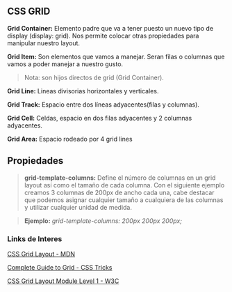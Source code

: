## CSS GRID ###

**Grid Container:** Elemento padre que va a tener puesto un nuevo tipo de display (display: grid). Nos permite colocar otras propiedades para manipular nuestro layout.

**Grid Item:** Son elementos que vamos a manejar. Seran filas o columnas que vamos a poder manejar a nuestro gusto.


> Nota: son hijos directos de grid (Grid Container).

**Grid Line:** Lineas divisorias horizontales y verticales.

**Grid Track:** Espacio entre dos líneas adyacentes(filas y columnas).

**Grid Cell:** Celdas, espacio en dos filas adyacentes y 2 columnas adyacentes.

**Grid Area:** Espacio rodeado por 4 grid lines


## Propiedades ##

> **grid-template-columns:** Define el número de columnas en un grid layout así como el tamaño de cada columna. Con el siguiente ejemplo creamos 3 columnas de 200px de ancho cada una, cabe destacar que podemos asignar cualquier tamaño a cualquiera de las columnas y utilizar cualquier unidad de medida.

> **Ejemplo:** *grid-template-columns: 200px 200px 200px;* 



### Links de Interes ###

[CSS Grid Layout - MDN](https://developer.mozilla.org/es/docs/Web/CSS/CSS_Grid_Layout)

[Complete Guide to Grid - CSS Tricks](https://css-tricks.com/snippets/css/complete-guide-grid/)

[CSS Grid Layout Module Level 1 - W3C](https://www.w3.org/TR/css-grid-1/)